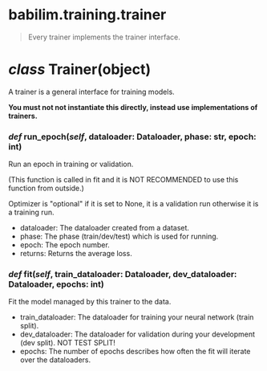 # babilim.training.trainer

> Every trainer implements the trainer interface.

# *class* **Trainer**(object)

A trainer is a general interface for training models.

**You must not not instantiate this directly, instead use implementations of trainers.**


### *def* **run_epoch**(*self*, dataloader: Dataloader, phase: str, epoch: int)

Run an epoch in training or validation.

(This function is called in fit and it is NOT RECOMMENDED to use this function from outside.)

Optimizer is "optional" if it is set to None, it is a validation run otherwise it is a training run.

* dataloader: The dataloader created from a dataset.
* phase: The phase (train/dev/test) which is used for running.
* epoch: The epoch number.
* returns: Returns the average loss.


### *def* **fit**(*self*, train_dataloader: Dataloader, dev_dataloader: Dataloader, epochs: int)

Fit the model managed by this trainer to the data.

* train_dataloader: The dataloader for training your neural network (train split).
* dev_dataloader: The dataloader for validation during your development (dev split). NOT TEST SPLIT!
* epochs: The number of epochs describes how often the fit will iterate over the dataloaders.


